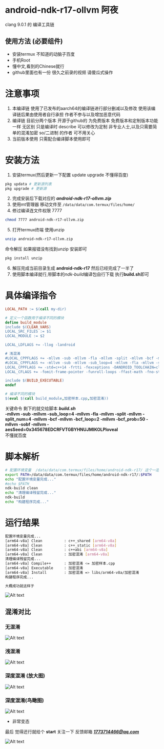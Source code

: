 # android-ndk-r17-ollvm  阿夜
clang 9.0.1 的 编译工具链

 ## 使用方法 (必要组件)
  - 安装termux 不知道的动脑子百度
  - 手机Root 
  - 懂中文,看到的Chinese就行
  - github里面也有一份 很久之前录的视频 请傻瓜式操作
 # 注意事项 
1. 本编译链 使用了已发布的aarch64的编译链进行部分删减以及修改 使用该编译链后果由使用者自行承担 作者不参与以及增加恶意代码 
2. 编译链 目前分两个版本 开源于github的 为免费版本 免费版本和定制版本功能一样 无区别 只是编译时 describe 可以修改为定制 非专业人士,以及只需要简单的混淆加密 so/二进制 的作者 可不用关心
3. 当前版本使用 只需配合编译脚本使用即可


# 安装方法

1. 安装termux(然后更新一下配置 update upgrade 不懂得百度)
``` bash
pkg updata # 更新源列表
pkg upgrade # 更新源
```
2. 完成安装后下载对应的 ***android-ndk-r17-ollvm.zip*** 
3. 使用mt管理器 移动文件至 ```/data/data/com.termux/files/home/```
4. 修过编译连文件权限 7777 
```bash
chmod 7777 android-ndk-r17-ollvm.zip
```
5. 打开termux终端 使用unzip
```bash
unzip android-ndk-r17-ollvm.zip
``` 
命令解压 如果报错没有找到unzip 安装即可
```bash
pkg install unzip
``` 
6. 解压完成当前目录生成 **android-ndk-r17** 然后已经完成了一半了
7. 使用脚本编译就行,带脚本的*ndk-build*编译包自行下载  执行**build.sh**即可



 # 具体编译指令

 ``` mk
 LOCAL_PATH := $(call my-dir)

# 定义一个函数用于编译不同的模块
define build_module
include $(CLEAR_VARS)
LOCAL_SRC_FILES := $1
LOCAL_MODULE := $2

LOCAL_LDFLAGS += -llog -landroid

# 浅混淆 
#LOCAL_CPPFLAGS += -mllvm -sub -mllvm -fla -mllvm -split -mllvm -bcf -mllvm -sobf -mllvm -aesSeed=0x345678EDCRFVTGBYHNUJMIKOLPloveal
#LOCAL_CPPFLAGS += -mllvm -sub -mllvm -sub_loop=4 -mllvm -fla -mllvm -split -mllvm -split_num=4 -mllvm -bcf -mllvm -bcf_loop=2 -mllvm -bcf_prob=50 -mllvm -sobf -mllvm -aesSeed=0x345678EDCRFVTGBYHNUJMIKOLPloveal
LOCAL_CPPFLAGS += -std=c++14 -frtti -fexceptions -DANDROID_TOOLCHAIN=clang -ffunction-sections -fdata-sections -fpermissive -fvisibility=hidden -D__STDC_CONSTANT_MACROS -llog
LOCAL_CFLAGS += -fomit-frame-pointer -funroll-loops -ffast-math -fno-strict-aliasing -march=armv8-a+crc+crypto -mtune=cortex-a53 -mfpu=neon-fp-armv8 -ffunction-sections -fdata-sections -O3 -fomit-frame-pointer

include $(BUILD_EXECUTABLE)
endef

# 编译不同的模块
$(eval $(call build_module,加密样本.cpp,加密混淆))


 ```

 关键命令 剩下的就交给脚本 ***build.sh*** <br> 
 **-mllvm -sub -mllvm -sub_loop=4 -mllvm -fla -mllvm -split -mllvm -split_num=4 -mllvm -bcf -mllvm -bcf_loop=2 -mllvm -bcf_prob=50 -mllvm -sobf -mllvm -aesSeed=0x345678EDCRFVTGBYHNUJMIKOLPloveal** 
 <br>不懂就百度

 # 脚本解析
 ```bash
 # 配置环境变量  /data/data/com.termux/files/home/android-ndk-r17/ 这个一定是自己解压后的文件目录 跟着教程走就一定是这个目录
 export PATH=/data/data/com.termux/files/home/android-ndk-r17/:$PATH
echo "配置环境变量完成..."
#echo $PATH
ndk-build clean
echo "清理编译残留完成..."
ndk-build
echo "构建程序完成..."
 ```

 # 运行结果 

 ```bash
 配置环境变量完成...
[arm64-v8a] Clean          : c++_shared [arm64-v8a]
[arm64-v8a] Clean          : c++_static [arm64-v8a]
[arm64-v8a] Clean          : c++abi [arm64-v8a]
[arm64-v8a] Clean          : 加密混淆 [arm64-v8a]
清理编译残留完成...
[arm64-v8a] Compile++      : 加密混淆 <= 加密样本.cpp
[arm64-v8a] Executable     : 加密混淆
[arm64-v8a] Install        : 加密混淆 => libs/arm64-v8a/加密混淆
构建程序完成...

大概成功就这样子
 ```

 ![Alt text](./混淆截图和赞助/脚本执行结果.jpg)

 ## 混淆对比

### 无混淆
 ![Alt text](./混淆截图和赞助/普通二进制(没有混淆).png)

### 浅混淆
![Alt text](./混淆截图和赞助/普通二进制(浅混淆).png)

### 深度混淆 (放大图)

![Alt text](./混淆截图和赞助/深度混淆(放大图).png)


### 深度混淆(鸟瞰图)

![Alt text](./混淆截图和赞助/深度混淆(鸟瞰图).png)

 - 非常变态

 最后 觉得还行就给个 **start** 关注一下 反馈邮箱 ***1773714466@qq.com***

 ![Alt text](./混淆截图和赞助/码.jpg)